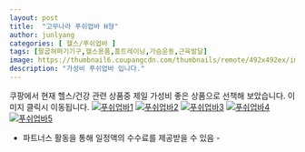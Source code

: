 ```yaml
---
layout: post
title:  "고무나라 푸쉬업바 H형" 
author: junlyang
categories: [ 헬스/푸쉬업바 ]
tags: [팔굽혀펴기기구,헬스용품,홈트레이닝,가슴운동,근육발달]
image: https://thumbnail6.coupangcdn.com/thumbnails/remote/492x492ex/image/retail/images/2017/12/14/17/1/bbc1b95b-b3b1-4550-b3e2-c6692d0f5a68.jpg 
description: "가성비 푸쉬업바 입니다."
--- 
```

쿠팡에서 현재 헬스/건강 관련 상품중 제일 가성비 좋은 상품으로 선책해 보았습니다.
이미지 클릭시 이동됩니다.
<a href="https://coupa.ng/bNzQr7"><img src="http://image1.coupangcdn.com/image/vendor_inventory/4f34/76b064745282444cf3a3482dc055df50a2bc7065f765d60ddfa86c66cf90.jpeg" alt="푸쉬업바1" title="푸쉬업바1"></a>
<a href="https://coupa.ng/bNzQr7"><img src="http://image1.coupangcdn.com/image/vendor_inventory/b559/af3e5cefa31a503468754c7d6940462ca039b90571fd4a67cfad2c9efc99.jpeg" alt="푸쉬업바2" title="푸쉬업바2"></a>
<a href="https://coupa.ng/bNzQr7"><img src="http://image1.coupangcdn.com/image/vendor_inventory/ea4e/b05f08e117fc678d2a7c06c52de04af5a33a95312d9ff9c2bbb884e75b53.jpeg" alt="푸쉬업바3" title="푸쉬업바3"></a>
<a href="https://coupa.ng/bNzQr7"><img src="http://image1.coupangcdn.com/image/vendor_inventory/2498/b98d34c595b5ee2ea2fd6a864abdeadffc42c0ed785d1b42b6c85f327e3d.jpeg" alt="푸쉬업바4" title="푸쉬업바4"></a>
<a href="https://coupa.ng/bNzQr7"><img src="http://image1.coupangcdn.com/image/vendor_inventory/9d09/b0f65f465c4a0762946b8bb50c5f42d63a9853a7d6d1bfb098702c6562a6.jpeg" alt="푸쉬업바5" title="푸쉬업바5"></a>
 - 파트너스 활동을 통해 일정액의 수수료를 제공받을 수 있음 -



